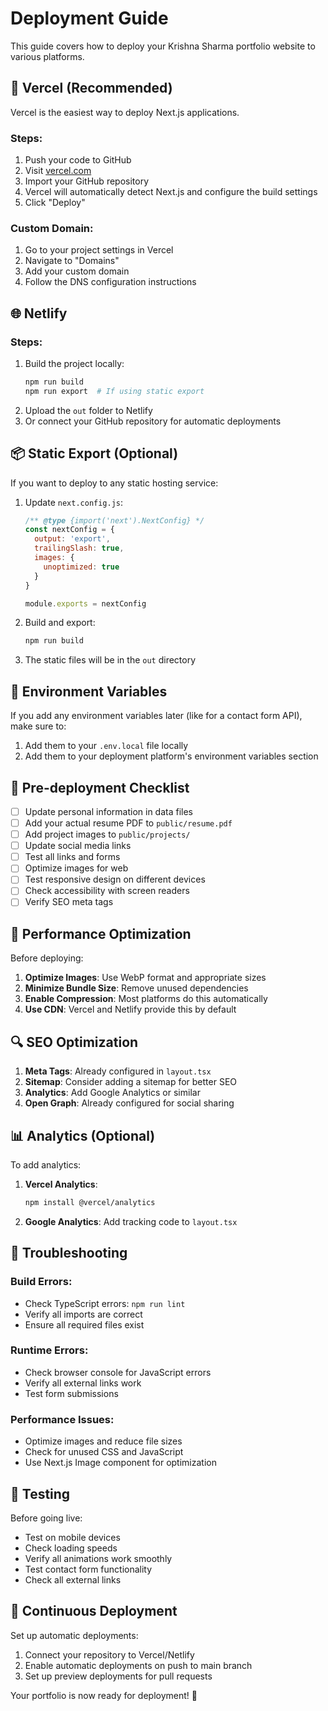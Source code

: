 # Deployment Guide

This guide covers how to deploy your Krishna Sharma portfolio website to various platforms.

## 🚀 Vercel (Recommended)

Vercel is the easiest way to deploy Next.js applications.

### Steps:
1. Push your code to GitHub
2. Visit [vercel.com](https://vercel.com)
3. Import your GitHub repository
4. Vercel will automatically detect Next.js and configure the build settings
5. Click "Deploy"

### Custom Domain:
1. Go to your project settings in Vercel
2. Navigate to "Domains"
3. Add your custom domain
4. Follow the DNS configuration instructions

## 🌐 Netlify

### Steps:
1. Build the project locally:
   ```bash
   npm run build
   npm run export  # If using static export
   ```
2. Upload the `out` folder to Netlify
3. Or connect your GitHub repository for automatic deployments

## 📦 Static Export (Optional)

If you want to deploy to any static hosting service:

1. Update `next.config.js`:
   ```javascript
   /** @type {import('next').NextConfig} */
   const nextConfig = {
     output: 'export',
     trailingSlash: true,
     images: {
       unoptimized: true
     }
   }
   
   module.exports = nextConfig
   ```

2. Build and export:
   ```bash
   npm run build
   ```

3. The static files will be in the `out` directory

## 🔧 Environment Variables

If you add any environment variables later (like for a contact form API), make sure to:

1. Add them to your `.env.local` file locally
2. Add them to your deployment platform's environment variables section

## 📝 Pre-deployment Checklist

- [ ] Update personal information in data files
- [ ] Add your actual resume PDF to `public/resume.pdf`
- [ ] Add project images to `public/projects/`
- [ ] Update social media links
- [ ] Test all links and forms
- [ ] Optimize images for web
- [ ] Test responsive design on different devices
- [ ] Check accessibility with screen readers
- [ ] Verify SEO meta tags

## 🎯 Performance Optimization

Before deploying:

1. **Optimize Images**: Use WebP format and appropriate sizes
2. **Minimize Bundle Size**: Remove unused dependencies
3. **Enable Compression**: Most platforms do this automatically
4. **Use CDN**: Vercel and Netlify provide this by default

## 🔍 SEO Optimization

1. **Meta Tags**: Already configured in `layout.tsx`
2. **Sitemap**: Consider adding a sitemap for better SEO
3. **Analytics**: Add Google Analytics or similar
4. **Open Graph**: Already configured for social sharing

## 📊 Analytics (Optional)

To add analytics:

1. **Vercel Analytics**:
   ```bash
   npm install @vercel/analytics
   ```

2. **Google Analytics**: Add tracking code to `layout.tsx`

## 🚨 Troubleshooting

### Build Errors:
- Check TypeScript errors: `npm run lint`
- Verify all imports are correct
- Ensure all required files exist

### Runtime Errors:
- Check browser console for JavaScript errors
- Verify all external links work
- Test form submissions

### Performance Issues:
- Optimize images and reduce file sizes
- Check for unused CSS and JavaScript
- Use Next.js Image component for optimization

## 📱 Testing

Before going live:
- Test on mobile devices
- Check loading speeds
- Verify all animations work smoothly
- Test contact form functionality
- Check all external links

## 🔄 Continuous Deployment

Set up automatic deployments:
1. Connect your repository to Vercel/Netlify
2. Enable automatic deployments on push to main branch
3. Set up preview deployments for pull requests

Your portfolio is now ready for deployment! 🎉
